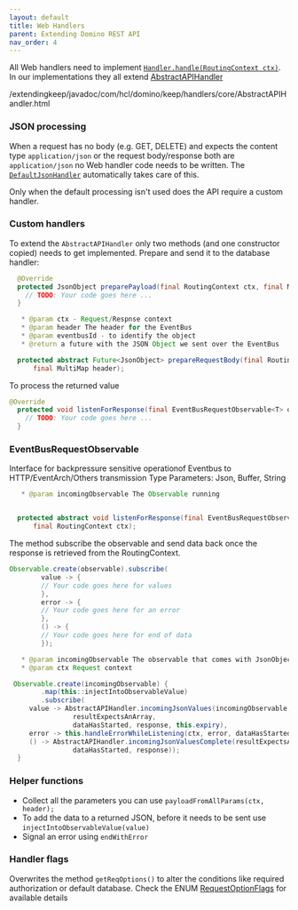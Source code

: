 ```yaml
---
layout: default
title: Web Handlers
parent: Extending Domino REST API
nav_order: 4
---
```


All Web handlers need to implement [`Handler.handle(RoutingContext ctx)`](https://vertx.io/docs/apidocs/io/vertx/core/Handler.html). In our implementations they all extend
[AbstractAPIHandler](javadoc/com/hcl/domino/keep/handlers/core/AbstractAPIHandler.html)

/extendingkeep/javadoc/com/hcl/domino/keep/handlers/core/AbstractAPIHandler.html

### JSON processing

When a request has no body (e.g. GET, DELETE) and expects the content type `application/json` or the request body/response both are `application/json` no Web handler code needs to be written. The [`DefaultJsonHandler`](javadoc/com/hcl/domino/keep/handlers/core/DefaultJsonHandler.html) automatically takes care of this.

Only when the default processing isn't used does the API require a custom handler.

### Custom handlers

To extend the `AbstractAPIHandler` only two methods (and one constructor copied) needs to get implemented. Prepare and send it to the database handler:

```java
  @Override
  protected JsonObject preparePayload(final RoutingContext ctx, final MultiMap header) {
    // TODO: Your code goes here ...
  }
```

```java
   * @param ctx - Request/Respnse context
   * @param header The header for the EventBus
   * @param eventbusId - to identify the object
   * @return a future with the JSON Object we sent over the EventBus
```

```java
  protected abstract Future<JsonObject> prepareRequestBody(final RoutingContext ctx,
      final MultiMap header);
```

To process the returned value

```java
@Override
  protected void listenForResponse(final EventBusRequestObservable<T> observable, final RoutingContext ctx) {
    // TODO: Your code goes here ...
  }
```

### EventBusRequestObservable<T>

Interface for backpressure sensitive operationof Eventbus to HTTP/EventArch/Others transmission
Type Parameters:<T> Json, Buffer, String

```java
   * @param incomingObservable The Observable running


  protected abstract void listenForResponse(final EventBusRequestObservable<T> incomingObservable,
      final RoutingContext ctx);
```

The method subscribe the observable and send data back once the response is retrieved from the RoutingContext.

```java
Observable.create(observable).subscribe(
        value -> {
        // Your code goes here for values
        },
        error -> {
        // Your code goes here for an error
        },
        () -> {
        // Your code goes here for end of data
        });
```

```java
   * @param incomingObservable The observable that comes with JsonObject
   * @param ctx Request context

 Observable.create(incomingObservable) {
        .map(this::injectIntoObservableValue)
        .subscribe(
     value -> AbstractAPIHandler.incomingJsonValues(incomingObservable, value,
                resultExpectsAnArray,
                dataHasStarted, response, this.expiry),
     error -> this.handleErrorWhileListening(ctx, error, dataHasStarted.get()),
     () -> AbstractAPIHandler.incomingJsonValuesComplete(resultExpectsAnArray,
                dataHasStarted, response));
  }
```

### Helper functions

- Collect all the parameters you can use `payloadFromAllParams(ctx, header);`
- To add the data to a returned JSON, before it needs to be sent use `injectIntoObservableValue(value)`
- Signal an error using `endWithError`

### Handler flags

Overwrites the method `getReqOptions()` to alter the conditions like required authorization or default database. Check the ENUM [RequestOptionFlags](javadoc/com/hcl/domino/keep/handlers/core/RequestOptionFlags.html) for available details
